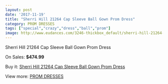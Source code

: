 ```yaml
---
layout: post
date: '2017-11-19'
title: "Sherri Hill 21264 Cap Sleeve Ball Gown Prom Dress"
category: PROM DRESSES
tags: ["special","crazy","dress","ball","prom"]
image: http://www.eudances.com/3246-thickbox_default/sherri-hill-21264-cap-sleeve-ball-gown-prom-dress.jpg
---
```

Sherri Hill 21264 Cap Sleeve Ball Gown Prom Dress

On Sales: **$474.99**
<a href="https://www.eudances.com/en/prom-dresses/1112-sherri-hill-21264-cap-sleeve-ball-gown-prom-dress.html"><amp-img layout="responsive" width="600" height="600" src="//www.eudances.com/3246-thickbox_default/sherri-hill-21264-cap-sleeve-ball-gown-prom-dress.jpg" alt="Sherri Hill 21264 Cap Sleeve Ball Gown Prom Dress 0" /></a>
<a href="https://www.eudances.com/en/prom-dresses/1112-sherri-hill-21264-cap-sleeve-ball-gown-prom-dress.html"><amp-img layout="responsive" width="600" height="600" src="//www.eudances.com/3247-thickbox_default/sherri-hill-21264-cap-sleeve-ball-gown-prom-dress.jpg" alt="Sherri Hill 21264 Cap Sleeve Ball Gown Prom Dress 1" /></a>

Buy it: [Sherri Hill 21264 Cap Sleeve Ball Gown Prom Dress](https://www.eudances.com/en/prom-dresses/1112-sherri-hill-21264-cap-sleeve-ball-gown-prom-dress.html "Sherri Hill 21264 Cap Sleeve Ball Gown Prom Dress")

View more: [PROM DRESSES](https://www.eudances.com/en/13-prom-dresses "PROM DRESSES")